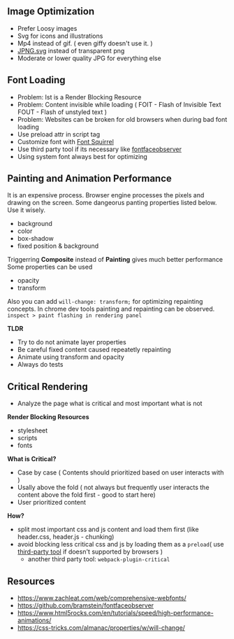## Image Optimization
- Prefer Loosy images
- Svg for icons and illustrations
- Mp4 instead of gif. ( even giffy doesn't use it. )
- [JPNG.svg](https://codepen.io/shshaw/full/LVKEdv) instead of transparent png
- Moderate or lower quality JPG for everything else

## Font Loading
- Problem: Ist is a Render Blocking Resource
- Problem: Content invisible while loading ( FOIT -  Flash of Invisible Text FOUT - Flash of unstyled text )
- Problem: Websites can be broken for old browsers when during bad font loading 
- Use preload attr in script tag
- Customize font with [Font Squirrel](https://www.fontsquirrel.com/tools/webfont-generator)
- Use third party tool if its necessary like [fontfaceobserver](https://github.com/bramstein/fontfaceobserver)
- Using system font always best for optimizing

## Painting and Animation Performance
It is an expensive process. Browser engine processes the pixels and drawing on the screen. 
Some dangeorus panting properties listed below. Use it wisely.
- background
- color
- box-shadow
- fixed position & background

Triggerring **Composite** instead of **Painting** gives much better performance
Some properties can be used
- opacity
- transform

Also you can add `will-change: transform;` for optimizing repainting concepts.
In chrome dev tools painting and repainting can be observed. `inspect > paint flashing in rendering panel`

**TLDR**
- Try to do not animate layer properties
- Be careful fixed content caused repeatetly repainting
- Animate using transform and opacity
- Always do tests

## Critical Rendering
- Analyze the page what is critical and most important what is not

**Render Blocking Resources**
- stylesheet
- scripts
- fonts

**What is Critical?**
- Case by case ( Contents should prioritized based on user interacts with )
- Usally above the fold ( not always but frequently user interacts the content above the fold first - good to start here) 
- User prioritized content

**How?**
- split most important css and js content and load them first (like header.css, header.js - chunking)
- avoid blocking less critical css and js by loading them as a `preload`( use [third-party tool](https://github.com/filamentgroup/loadCSS) if doesn't supported by browsers )
  - another third party tool: `webpack-plugin-critical`


## Resources
- https://www.zachleat.com/web/comprehensive-webfonts/
- https://github.com/bramstein/fontfaceobserver
- https://www.html5rocks.com/en/tutorials/speed/high-performance-animations/
- https://css-tricks.com/almanac/properties/w/will-change/
